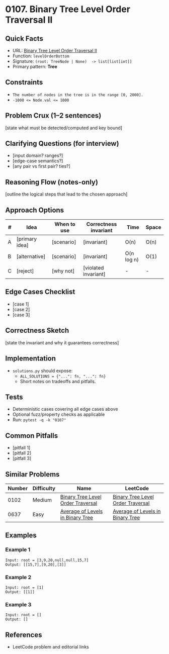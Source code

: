 # 0107. Binary Tree Level Order Traversal II

## Quick Facts

- URL:
  [Binary Tree Level Order Traversal II](https://leetcode.com/problems/binary-tree-level-order-traversal-ii/)
- Function: `levelOrderBottom`
- Signature: `(root: TreeNode | None)  -> list[list[int]]`
- Primary pattern: **Tree**

## Constraints

- `The number of nodes in the tree is in the range [0, 2000].`
- `-1000 <= Node.val <= 1000`

## Problem Crux (1–2 sentences)

[state what must be detected/computed and key bound]

## Clarifying Questions (for interview)

- [input domain? ranges?]
- [edge-case semantics?]
- [any pair vs first pair? ties?]

## Reasoning Flow (notes-only)

[outline the logical steps that lead to the chosen approach]

## Approach Options

| #   | Idea           | When to use | Correctness invariant | Time       | Space |
| --- | -------------- | ----------- | --------------------- | ---------- | ----- |
| A   | [primary idea] | [scenario]  | [invariant]           | O(n)       | O(n)  |
| B   | [alternative]  | [scenario]  | [invariant]           | O(n log n) | O(1)  |
| C   | [reject]       | [why not]   | [violated invariant]  | -          | -     |

## Edge Cases Checklist

- [case 1]
- [case 2]
- [case 3]

## Correctness Sketch

[state the invariant and why it guarantees correctness]

## Implementation

- `solutions.py` should expose:
    - `ALL_SOLUTIONS = {"...": fn, "...": fn}`
    - Short notes on tradeoffs and pitfalls.

## Tests

- Deterministic cases covering all edge cases above
- Optional fuzz/property checks as applicable
- Run: `pytest -q -k "0107"`

## Common Pitfalls

- [pitfall 1]
- [pitfall 2]
- [pitfall 3]

## Similar Problems

| Number | Difficulty | Name                                                                                     | LeetCode                                                                                              |
| ------ | ---------- | ---------------------------------------------------------------------------------------- | ----------------------------------------------------------------------------------------------------- |
| 0102   | Medium     | [Binary Tree Level Order Traversal](../0102-binary-tree-level-order-traversal/readme.md) | [Binary Tree Level Order Traversal](https://leetcode.com/problems/binary-tree-level-order-traversal/) |
| 0637   | Easy       | [Average of Levels in Binary Tree](../0637-average-of-levels-in-binary-tree/readme.md)   | [Average of Levels in Binary Tree](https://leetcode.com/problems/average-of-levels-in-binary-tree/)   |

## Examples

### Example 1

```text
Input: root = [3,9,20,null,null,15,7]
Output: [[15,7],[9,20],[3]]
```

### Example 2

```text
Input: root = [1]
Output: [[1]]
```

### Example 3

```text
Input: root = []
Output: []
```

## References

- LeetCode problem and editorial links
